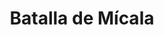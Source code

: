 ﻿---
title: "Batalla de Mícala"
permalink: periodes_31.html
layout: periode
dataInici: -479-08
sidebar: periodes
pares:
  - id: 14
    title: "Segunda guerra médica"
    dataInici: "(-480)"
    dataFi: "(-479)"

fills:
jocsPrincipals:
jocsEscenaris:
jocsEpoca:
  - title: "Hoplite"
    bggId: 145975
    escenari: "Mycale"

jocsEpocaEscenaris:
---
